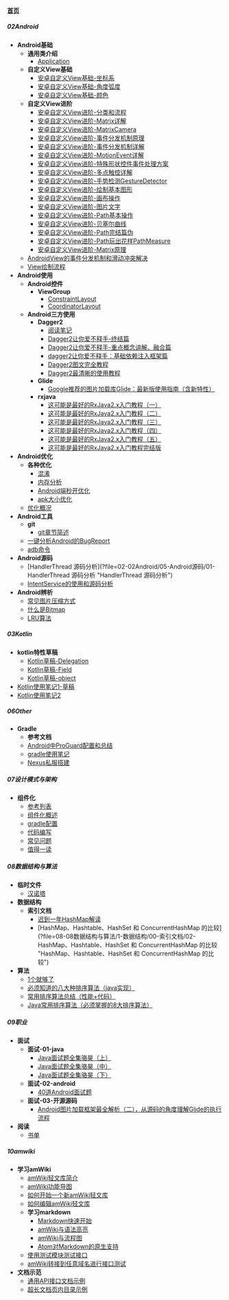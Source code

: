 
#### [首页](?file=home-首页)

##### 02Android
- **Android基础**
    - **通用类介绍**
        - [Application](?file=02-02Android/01-Android基础/02-通用类介绍/01-Application "Application")
    - **自定义View基础**
        - [安卓自定义View基础-坐标系](?file=02-02Android/01-Android基础/03-自定义View基础/1-安卓自定义View基础-坐标系 "安卓自定义View基础-坐标系")
        - [安卓自定义View基础-角度弧度](?file=02-02Android/01-Android基础/03-自定义View基础/2-安卓自定义View基础-角度弧度 "安卓自定义View基础-角度弧度")
        - [安卓自定义View基础-颜色](?file=02-02Android/01-Android基础/03-自定义View基础/3-安卓自定义View基础-颜色 "安卓自定义View基础-颜色")
    - **自定义View进阶**
        - [安卓自定义View进阶-分类和流程](?file=02-02Android/01-Android基础/04-自定义View进阶/1-安卓自定义View进阶-分类和流程 "安卓自定义View进阶-分类和流程")
        - [安卓自定义View进阶-Matrix详解](?file=02-02Android/01-Android基础/04-自定义View进阶/10-安卓自定义View进阶-Matrix详解 "安卓自定义View进阶-Matrix详解")
        - [安卓自定义View进阶-MatrixCamera](?file=02-02Android/01-Android基础/04-自定义View进阶/11-安卓自定义View进阶-MatrixCamera "安卓自定义View进阶-MatrixCamera")
        - [安卓自定义View进阶-事件分发机制原理](?file=02-02Android/01-Android基础/04-自定义View进阶/12-安卓自定义View进阶-事件分发机制原理 "安卓自定义View进阶-事件分发机制原理")
        - [安卓自定义View进阶-事件分发机制详解](?file=02-02Android/01-Android基础/04-自定义View进阶/13-安卓自定义View进阶-事件分发机制详解 "安卓自定义View进阶-事件分发机制详解")
        - [安卓自定义View进阶-MotionEvent详解](?file=02-02Android/01-Android基础/04-自定义View进阶/14-安卓自定义View进阶-MotionEvent详解 "安卓自定义View进阶-MotionEvent详解")
        - [安卓自定义View进阶-特殊形状控件事件处理方案](?file=02-02Android/01-Android基础/04-自定义View进阶/15-安卓自定义View进阶-特殊形状控件事件处理方案 "安卓自定义View进阶-特殊形状控件事件处理方案")
        - [安卓自定义View进阶-多点触控详解](?file=02-02Android/01-Android基础/04-自定义View进阶/16-安卓自定义View进阶-多点触控详解 "安卓自定义View进阶-多点触控详解")
        - [安卓自定义View进阶-手势检测GestureDetector](?file=02-02Android/01-Android基础/04-自定义View进阶/17-安卓自定义View进阶-手势检测GestureDetector "安卓自定义View进阶-手势检测GestureDetector")
        - [安卓自定义View进阶-绘制基本图形](?file=02-02Android/01-Android基础/04-自定义View进阶/2-安卓自定义View进阶-绘制基本图形 "安卓自定义View进阶-绘制基本图形")
        - [安卓自定义View进阶-画布操作](?file=02-02Android/01-Android基础/04-自定义View进阶/3-安卓自定义View进阶-画布操作 "安卓自定义View进阶-画布操作")
        - [安卓自定义View进阶-图片文字](?file=02-02Android/01-Android基础/04-自定义View进阶/4-安卓自定义View进阶-图片文字 "安卓自定义View进阶-图片文字")
        - [安卓自定义View进阶-Path基本操作](?file=02-02Android/01-Android基础/04-自定义View进阶/5-安卓自定义View进阶-Path基本操作 "安卓自定义View进阶-Path基本操作")
        - [安卓自定义View进阶-贝塞尔曲线](?file=02-02Android/01-Android基础/04-自定义View进阶/6-安卓自定义View进阶-贝塞尔曲线 "安卓自定义View进阶-贝塞尔曲线")
        - [安卓自定义View进阶-Path完结篇伪](?file=02-02Android/01-Android基础/04-自定义View进阶/7-安卓自定义View进阶-Path完结篇伪 "安卓自定义View进阶-Path完结篇伪")
        - [安卓自定义View进阶-Path玩出花样PathMeasure](?file=02-02Android/01-Android基础/04-自定义View进阶/8-安卓自定义View进阶-Path玩出花样PathMeasure "安卓自定义View进阶-Path玩出花样PathMeasure")
        - [安卓自定义View进阶-Matrix原理](?file=02-02Android/01-Android基础/04-自定义View进阶/9-安卓自定义View进阶-Matrix原理 "安卓自定义View进阶-Matrix原理")
    - [AndroidView的事件分发机制和滑动冲突解决](?file=02-02Android/01-Android基础/10-AndroidView的事件分发机制和滑动冲突解决 "AndroidView的事件分发机制和滑动冲突解决")
    - [View绘制流程](?file=02-02Android/01-Android基础/11-View绘制流程 "View绘制流程")
- **Android使用**
    - **Android控件**
        - **ViewGroup**
            - [ConstraintLayout](?file=02-02Android/02-Android使用/02-Android控件/01-ViewGroup/01-ConstraintLayout "ConstraintLayout")
            - [CoordinatorLayout](?file=02-02Android/02-Android使用/02-Android控件/01-ViewGroup/02-CoordinatorLayout "CoordinatorLayout")
    - **Android三方使用**
        - **Dagger2**
            - [阅读笔记](?file=02-02Android/02-Android使用/03-Android三方使用/101-Dagger2/01-阅读笔记 "阅读笔记")
            - [Dagger2让你爱不释手-终结篇](?file=02-02Android/02-Android使用/03-Android三方使用/101-Dagger2/02-Dagger2让你爱不释手-终结篇 "Dagger2让你爱不释手-终结篇")
            - [Dagger2让你爱不释手-重点概念讲解、融合篇](?file=02-02Android/02-Android使用/03-Android三方使用/101-Dagger2/03-Dagger2让你爱不释手-重点概念讲解、融合篇 "Dagger2让你爱不释手-重点概念讲解、融合篇")
            - [dagger2让你爱不释手：基础依赖注入框架篇](?file=02-02Android/02-Android使用/03-Android三方使用/101-Dagger2/04-dagger2让你爱不释手：基础依赖注入框架篇 "dagger2让你爱不释手：基础依赖注入框架篇")
            - [Dagger2图文完全教程](?file=02-02Android/02-Android使用/03-Android三方使用/101-Dagger2/05-Dagger2图文完全教程 "Dagger2图文完全教程")
            - [Dagger2最清晰的使用教程](?file=02-02Android/02-Android使用/03-Android三方使用/101-Dagger2/06-Dagger2最清晰的使用教程 "Dagger2最清晰的使用教程")
        - **Glide**
            - [Google推荐的图片加载库Glide：最新版使用指南（含新特性）](?file=02-02Android/02-Android使用/03-Android三方使用/102-Glide/01-Google推荐的图片加载库Glide：最新版使用指南（含新特性） "Google推荐的图片加载库Glide：最新版使用指南（含新特性）")
        - **rxjava**
            - [这可能是最好的RxJava2.x入门教程（一）](?file=02-02Android/02-Android使用/03-Android三方使用/103-rxjava/01-这可能是最好的RxJava2.x入门教程（一） "这可能是最好的RxJava2.x入门教程（一）")
            - [这可能是最好的RxJava2.x入门教程（二）](?file=02-02Android/02-Android使用/03-Android三方使用/103-rxjava/02-这可能是最好的RxJava2.x入门教程（二） "这可能是最好的RxJava2.x入门教程（二）")
            - [这可能是最好的RxJava2.x入门教程（三）](?file=02-02Android/02-Android使用/03-Android三方使用/103-rxjava/03-这可能是最好的RxJava2.x入门教程（三） "这可能是最好的RxJava2.x入门教程（三）")
            - [这可能是最好的RxJava2.x入门教程（四）](?file=02-02Android/02-Android使用/03-Android三方使用/103-rxjava/04-这可能是最好的RxJava2.x入门教程（四） "这可能是最好的RxJava2.x入门教程（四）")
            - [这可能是最好的RxJava2.x入门教程（五）](?file=02-02Android/02-Android使用/03-Android三方使用/103-rxjava/05-这可能是最好的RxJava2.x入门教程（五） "这可能是最好的RxJava2.x入门教程（五）")
            - [这可能是最好的RxJava2.x入门教程完结版](?file=02-02Android/02-Android使用/03-Android三方使用/103-rxjava/06-这可能是最好的RxJava2.x入门教程完结版 "这可能是最好的RxJava2.x入门教程完结版")
- **Android优化**
    - **各种优化**
        - [混淆](?file=02-02Android/03-Android优化/00-各种优化/01-混淆 "混淆")
        - [内存分析](?file=02-02Android/03-Android优化/00-各种优化/02-内存分析 "内存分析")
        - [Android端秒开优化](?file=02-02Android/03-Android优化/00-各种优化/03-Android端秒开优化 "Android端秒开优化")
        - [apk大小优化](?file=02-02Android/03-Android优化/00-各种优化/04-apk大小优化 "apk大小优化")
    - [优化概况](?file=02-02Android/03-Android优化/01-优化概况 "优化概况")
- **Android工具**
    - **git**
        - [git章节简述](?file=02-02Android/04-Android工具/01-git/01-git章节简述 "git章节简述")
    - [一键分析Android的BugReport](?file=02-02Android/04-Android工具/02-一键分析Android的BugReport "一键分析Android的BugReport")
    - [adb命令](?file=02-02Android/04-Android工具/03-adb命令 "adb命令")
- **Android源码**
    - [HandlerThread 源码分析](?file=02-02Android/05-Android源码/01-HandlerThread 源码分析 "HandlerThread 源码分析")
    - [IntentService的使用和源码分析](?file=02-02Android/05-Android源码/02-IntentService的使用和源码分析 "IntentService的使用和源码分析")
- **Android辨析**
    - [常见图片压缩方式](?file=02-02Android/09-Android辨析/101-常见图片压缩方式 "常见图片压缩方式")
    - [什么是Bitmap](?file=02-02Android/09-Android辨析/102-什么是Bitmap "什么是Bitmap")
    - [LRU算法](?file=02-02Android/09-Android辨析/103-LRU算法 "LRU算法")

##### 03Kotlin
- **kotlin特性草稿**
    - [Kotlin草稿-Delegation](?file=03-03Kotlin/00-kotlin特性草稿/01-Kotlin草稿-Delegation "Kotlin草稿-Delegation")
    - [Kotlin草稿-Field](?file=03-03Kotlin/00-kotlin特性草稿/02-Kotlin草稿-Field "Kotlin草稿-Field")
    - [Kotlin草稿-object](?file=03-03Kotlin/00-kotlin特性草稿/03-Kotlin草稿-object "Kotlin草稿-object")
- [Kotlin使用笔记1-草稿](?file=03-03Kotlin/01-Kotlin使用笔记1-草稿 "Kotlin使用笔记1-草稿")
- [Kotlin使用笔记2](?file=03-03Kotlin/02-Kotlin使用笔记2 "Kotlin使用笔记2")

##### 06Other
- **Gradle**
    - **参考文档**
    - [Android中ProGuard配置和总结](?file=06-06Other/01-Gradle/01-Android中ProGuard配置和总结 "Android中ProGuard配置和总结")
    - [gradle使用笔记](?file=06-06Other/01-Gradle/02-gradle使用笔记 "gradle使用笔记")
    - [Nexus私服搭建](?file=06-06Other/01-Gradle/03-Nexus私服搭建 "Nexus私服搭建")

##### 07设计模式与架构
- **组件化**
    - [参考列表](?file=07-07设计模式与架构/01-组件化/1-参考列表 "参考列表")
    - [组件化概述](?file=07-07设计模式与架构/01-组件化/21-组件化概述 "组件化概述")
    - [gradle配置](?file=07-07设计模式与架构/01-组件化/22-gradle配置 "gradle配置")
    - [代码编写](?file=07-07设计模式与架构/01-组件化/23-代码编写 "代码编写")
    - [常见问题](?file=07-07设计模式与架构/01-组件化/24-常见问题 "常见问题")
    - [值得一读](?file=07-07设计模式与架构/01-组件化/29-值得一读 "值得一读")

##### 08数据结构与算法
- **临时文件**
    - [汉诺塔](?file=08-08数据结构与算法/0-临时文件/01-汉诺塔 "汉诺塔")
- **数据结构**
    - **索引文档**
        - [迟到一年HashMap解读](?file=08-08数据结构与算法/1-数据结构/00-索引文档/01-迟到一年HashMap解读 "迟到一年HashMap解读")
        - [HashMap、Hashtable、HashSet 和 ConcurrentHashMap 的比较](?file=08-08数据结构与算法/1-数据结构/00-索引文档/02-HashMap、Hashtable、HashSet 和 ConcurrentHashMap 的比较 "HashMap、Hashtable、HashSet 和 ConcurrentHashMap 的比较")
- **算法**
    - [1个就够了](?file=08-08数据结构与算法/2-算法/01-1个就够了 "1个就够了")
    - [必须知道的八大种排序算法（java实现）](?file=08-08数据结构与算法/2-算法/02-必须知道的八大种排序算法（java实现） "必须知道的八大种排序算法（java实现）")
    - [常用排序算法总结（性能+代码）](?file=08-08数据结构与算法/2-算法/03-常用排序算法总结（性能+代码） "常用排序算法总结（性能+代码）")
    - [Java常用排序算法（必须掌握的8大排序算法）](?file=08-08数据结构与算法/2-算法/04-Java常用排序算法（必须掌握的8大排序算法） "Java常用排序算法（必须掌握的8大排序算法）")

##### 09职业
- **面试**
    - **面试-01-java**
        - [Java面试题全集骆昊（上）](?file=09-09职业/1-面试/01-面试-01-java/01-Java面试题全集骆昊（上） "Java面试题全集骆昊（上）")
        - [Java面试题全集骆昊（中）](?file=09-09职业/1-面试/01-面试-01-java/02-Java面试题全集骆昊（中） "Java面试题全集骆昊（中）")
        - [Java面试题全集骆昊（下）](?file=09-09职业/1-面试/01-面试-01-java/03-Java面试题全集骆昊（下） "Java面试题全集骆昊（下）")
    - **面试-02-android**
        - [40道Android面试题](?file=09-09职业/1-面试/02-面试-02-android/01-40道Android面试题 "40道Android面试题")
    - **面试-03-开源源码**
        - [Android图片加载框架最全解析（二），从源码的角度理解Glide的执行流程](?file=09-09职业/1-面试/03-面试-03-开源源码/01-Android图片加载框架最全解析（二），从源码的角度理解Glide的执行流程 "Android图片加载框架最全解析（二），从源码的角度理解Glide的执行流程")
- **阅读**
    - [书单](?file=09-09职业/2-阅读/01-书单 "书单")

##### 10amwiki
- **学习amWiki**
    - [amWiki轻文库简介](?file=10-10amwiki/001-学习amWiki/01-amWiki轻文库简介 "amWiki轻文库简介")
    - [amWiki功能导图](?file=10-10amwiki/001-学习amWiki/02-amWiki功能导图 "amWiki功能导图")
    - [如何开始一个新amWiki轻文库](?file=10-10amwiki/001-学习amWiki/03-如何开始一个新amWiki轻文库 "如何开始一个新amWiki轻文库")
    - [如何编辑amWiki轻文库](?file=10-10amwiki/001-学习amWiki/04-如何编辑amWiki轻文库 "如何编辑amWiki轻文库")
    - **学习markdown**
        - [Markdown快速开始](?file=10-10amwiki/001-学习amWiki/05-学习markdown/01-Markdown快速开始 "Markdown快速开始")
        - [amWiki与语法高亮](?file=10-10amwiki/001-学习amWiki/05-学习markdown/02-amWiki与语法高亮 "amWiki与语法高亮")
        - [amWiki与流程图](?file=10-10amwiki/001-学习amWiki/05-学习markdown/03-amWiki与流程图 "amWiki与流程图")
        - [Atom对Markdown的原生支持](?file=10-10amwiki/001-学习amWiki/05-学习markdown/05-Atom对Markdown的原生支持 "Atom对Markdown的原生支持")
    - [使用测试模块测试接口](?file=10-10amwiki/001-学习amWiki/06-使用测试模块测试接口 "使用测试模块测试接口")
    - [amWiki转接到任意域名进行接口测试](?file=10-10amwiki/001-学习amWiki/07-amWiki转接到任意域名进行接口测试 "amWiki转接到任意域名进行接口测试")
- **文档示范**
    - [通用API接口文档示例](?file=10-10amwiki/002-文档示范/001-通用API接口文档示例 "通用API接口文档示例")
    - [超长文档页内目录示例](?file=10-10amwiki/002-文档示范/002-超长文档页内目录示例 "超长文档页内目录示例")
